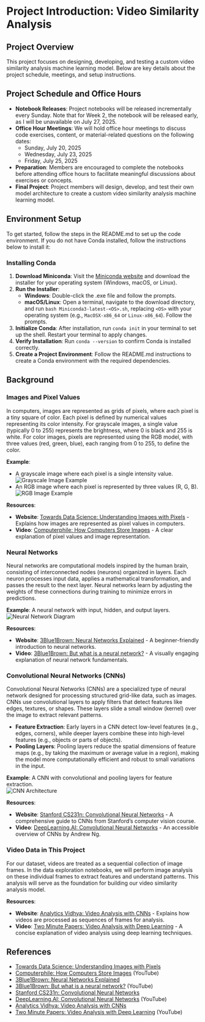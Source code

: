 # Project Introduction: Video Similarity Analysis

## Project Overview
This project focuses on designing, developing, and testing a custom video similarity analysis machine learning model. Below are key details about the project schedule, meetings, and setup instructions.

## Project Schedule and Office Hours
- **Notebook Releases**: Project notebooks will be released incrementally every Sunday. Note that for Week 2, the notebook will be released early, as I will be unavailable on July 27, 2025.
- **Office Hour Meetings**: We will hold office hour meetings to discuss code exercises, content, or material-related questions on the following dates:
  - Sunday, July 20, 2025
  - Wednesday, July 23, 2025
  - Friday, July 25, 2025
- **Preparation**: Members are encouraged to complete the notebooks before attending office hours to facilitate meaningful discussions about exercises or concepts.
- **Final Project**: Project members will design, develop, and test their own model architecture to create a custom video similarity analysis machine learning model.

## Environment Setup
To get started, follow the steps in the README.md to set up the code environment. If you do not have Conda installed, follow the instructions below to install it:

### Installing Conda
1. **Download Miniconda**: Visit the [Miniconda website](https://docs.conda.io/en/latest/miniconda.html) and download the installer for your operating system (Windows, macOS, or Linux).
2. **Run the Installer**:
   - **Windows**: Double-click the .exe file and follow the prompts.
   - **macOS/Linux**: Open a terminal, navigate to the download directory, and run `bash Miniconda3-latest-<OS>.sh`, replacing `<OS>` with your operating system (e.g., `MacOSX-x86_64` or `Linux-x86_64`). Follow the prompts.
3. **Initialize Conda**: After installation, run `conda init` in your terminal to set up the shell. Restart your terminal to apply changes.
4. **Verify Installation**: Run `conda --version` to confirm Conda is installed correctly.
5. **Create a Project Environment**: Follow the README.md instructions to create a Conda environment with the required dependencies.

## Background

### Images and Pixel Values
In computers, images are represented as grids of pixels, where each pixel is a tiny square of color. Each pixel is defined by numerical values representing its color intensity. For grayscale images, a single value (typically 0 to 255) represents the brightness, where 0 is black and 255 is white. For color images, pixels are represented using the RGB model, with three values (red, green, blue), each ranging from 0 to 255, to define the color.

**Example**: 
- A grayscale image where each pixel is a single intensity value.  
  ![Grayscale Image Example](https://upload.wikimedia.org/wikipedia/commons/thumb/2/28/Grayscale_8bits_palette_sample_image.png/320px-Grayscale_8bits_palette_sample_image.png)
- An RGB image where each pixel is represented by three values (R, G, B).  
  ![RGB Image Example](https://upload.wikimedia.org/wikipedia/commons/thumb/8/83/RGB_color_model.svg/320px-RGB_color_model.svg.png)

**Resources**:
- **Website**: [Towards Data Science: Understanding Images with Pixels](https://towardsdatascience.com/understanding-images-with-pixels-4f513c6a8b1e) - Explains how images are represented as pixel values in computers.
- **Video**: [Computerphile: How Computers Store Images](https://www.youtube.com/watch?v=15aqFQQVBWU) - A clear explanation of pixel values and image representation.

### Neural Networks
Neural networks are computational models inspired by the human brain, consisting of interconnected nodes (neurons) organized in layers. Each neuron processes input data, applies a mathematical transformation, and passes the result to the next layer. Neural networks learn by adjusting the weights of these connections during training to minimize errors in predictions.

**Example**: A neural network with input, hidden, and output layers.  
![Neural Network Diagram](https://upload.wikimedia.org/wikipedia/commons/thumb/4/46/Colored_neural_network.svg/320px-Colored_neural_network.svg.png)

**Resources**:
- **Website**: [3Blue1Brown: Neural Networks Explained](https://www.3blue1brown.com/topics/neural-networks) - A beginner-friendly introduction to neural networks.
- **Video**: [3Blue1Brown: But what is a neural network?](https://www.youtube.com/watch?v=aircAruvnKk) - A visually engaging explanation of neural network fundamentals.

### Convolutional Neural Networks (CNNs)
Convolutional Neural Networks (CNNs) are a specialized type of neural network designed for processing structured grid-like data, such as images. CNNs use convolutional layers to apply filters that detect features like edges, textures, or shapes. These layers slide a small window (kernel) over the image to extract relevant patterns.

- **Feature Extraction**: Early layers in a CNN detect low-level features (e.g., edges, corners), while deeper layers combine these into high-level features (e.g., objects or parts of objects).
- **Pooling Layers**: Pooling layers reduce the spatial dimensions of feature maps (e.g., by taking the maximum or average value in a region), making the model more computationally efficient and robust to small variations in the input.

**Example**: A CNN with convolutional and pooling layers for feature extraction.  
![CNN Architecture](https://upload.wikimedia.org/wikipedia/commons/thumb/6/63/Typical_cnn.png/320px-Typical_cnn.png)

**Resources**:
- **Website**: [Stanford CS231n: Convolutional Neural Networks](https://cs231n.github.io/convolutional-networks/) - A comprehensive guide to CNNs from Stanford’s computer vision course.
- **Video**: [DeepLearning.AI: Convolutional Neural Networks](https://www.youtube.com/watch?v=ArPaHHRTSJw) - An accessible overview of CNNs by Andrew Ng.

### Video Data in This Project
For our dataset, videos are treated as a sequential collection of image frames. In the data exploration notebooks, we will perform image analysis on these individual frames to extract features and understand patterns. This analysis will serve as the foundation for building our video similarity analysis model.

**Resources**:
- **Website**: [Analytics Vidhya: Video Analysis with CNNs](https://www.analyticsvidhya.com/blog/2021/09/a-comprehensive-guide-to-video-analysis-using-deep-learning/) - Explains how videos are processed as sequences of frames for analysis.
- **Video**: [Two Minute Papers: Video Analysis with Deep Learning](https://www.youtube.com/watch?v=6PeynI8f0Ew) - A concise explanation of video analysis using deep learning techniques.

## References
- [Towards Data Science: Understanding Images with Pixels](https://towardsdatascience.com/understanding-images-with-pixels-4f513c6a8b1e)
- [Computerphile: How Computers Store Images](https://www.youtube.com/watch?v=15aqFQQVBWU) (YouTube)
- [3Blue1Brown: Neural Networks Explained](https://www.3blue1brown.com/topics/neural-networks)
- [3Blue1Brown: But what is a neural network?](https://www.youtube.com/watch?v=aircAruvnKk) (YouTube)
- [Stanford CS231n: Convolutional Neural Networks](https://cs231n.github.io/convolutional-networks/)
- [DeepLearning.AI: Convolutional Neural Networks](https://www.youtube.com/watch?v=ArPaHHRTSJw) (YouTube)
- [Analytics Vidhya: Video Analysis with CNNs](https://www.analyticsvidhya.com/blog/2021/09/a-comprehensive-guide-to-video-analysis-using-deep-learning/)
- [Two Minute Papers: Video Analysis with Deep Learning](https://www.youtube.com/watch?v=6PeynI8f0Ew) (YouTube)